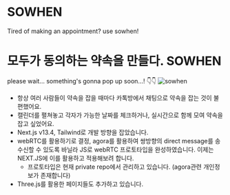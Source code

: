 # SOWHEN
Tired of making an appointment? use sowhen!

# 모두가 동의하는 약속을 만들다. SOWHEN

please wait... something's gonna pop up soon...! 👇👇
![sowhen](https://github.com/ksr20612/SOWHEN/assets/48278678/2b0261c2-c72c-4974-b374-0bd83c675291)

- 항상 여러 사람들이 약속을 잡을 때마다 카톡방에서 채팅으로 약속을 잡는 것이 불편했어요.
- 캘린더를 펼쳐놓고 각자가 가능한 날짜를 체크하거나, 실시간으로 함께 모여 약속을 잡고 싶었어요.
- Next.js v13.4, Tailwind로 개발 방향을 잡았습니다.
- webRTC를 활용하기로 결정, agora를 활용하여 쌍방향의 direct message를 송수신할 수 있도록 바닐라 JS로 webRTC 프로토타입을 완성하였습니다. 이제는 NEXT.JS에 이를 활용하고 적용해보려 합니다.
  - 프로토타입은 현재 private repo에서 관리하고 있습니다. (agora관련 개인정보가 존재합니다)
- Three.js를 활용한 페이지들도 추가하고 있습니다.